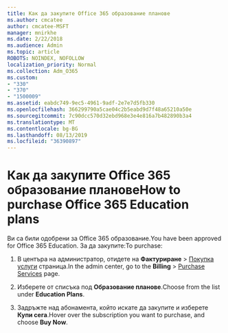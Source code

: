 ```yaml
---
title: Как да закупите Office 365 образование планове
ms.author: cmcatee
author: cmcatee-MSFT
manager: mnirkhe
ms.date: 2/22/2018
ms.audience: Admin
ms.topic: article
ROBOTS: NOINDEX, NOFOLLOW
localization_priority: Normal
ms.collection: Adm_O365
ms.custom:
- "330"
- "370"
- "1500009"
ms.assetid: eabdc749-9ec5-4961-9adf-2e7e7d5fb330
ms.openlocfilehash: 366299790a5cae04c2b5eabd9d7f48a65210a50e
ms.sourcegitcommit: 7c90dcc570d32ebd968e3e4e816a7b482890b3a4
ms.translationtype: MT
ms.contentlocale: bg-BG
ms.lasthandoff: 08/13/2019
ms.locfileid: "36390897"
---
```

# <a name="how-to-purchase-office-365-education-plans"></a><span data-ttu-id="778b9-102">Как да закупите Office 365 образование планове</span><span class="sxs-lookup"><span data-stu-id="778b9-102">How to purchase Office 365 Education plans</span></span>

<span data-ttu-id="778b9-103">Ви са били одобрени за Office 365 образование.</span><span class="sxs-lookup"><span data-stu-id="778b9-103">You have been approved for Office 365 Education.</span></span> <span data-ttu-id="778b9-104">За да закупите:</span><span class="sxs-lookup"><span data-stu-id="778b9-104">To purchase:</span></span>
  
1. <span data-ttu-id="778b9-105">В центъра на администратор, отидете на **Фактуриране** \> [Покупка услуги](https://go.microsoft.com/fwlink/p/?linkid=868433) страница.</span><span class="sxs-lookup"><span data-stu-id="778b9-105">In the admin center, go to the **Billing** \> [Purchase Services](https://go.microsoft.com/fwlink/p/?linkid=868433) page.</span></span>

2. <span data-ttu-id="778b9-106">Изберете от списъка под **Образование планове**.</span><span class="sxs-lookup"><span data-stu-id="778b9-106">Choose from the list under **Education Plans**.</span></span>

3. <span data-ttu-id="778b9-107">Задръжте над абонамента, който искате да закупите и изберете **Купи сега**.</span><span class="sxs-lookup"><span data-stu-id="778b9-107">Hover over the subscription you want to purchase, and choose **Buy Now**.</span></span>